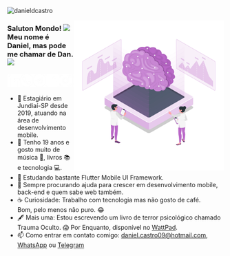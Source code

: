 <p align="left"><img src="https://komarev.com/ghpvc/?username=danieldcastro&color=blueviolet&label=Visualiza%C3%A7%C3%B5es+do+perfil" alt="danieldcastro" /></p> 
  
<img src="https://github.com/danieldcastro/danieldcastro/raw/main/imagens/ilustracao.png" min-width="350px" max-width="350px" width="350px" align="right" alt="/">
  
### Saluton Mondo! <img src="https://github.com/TheDudeThatCode/TheDudeThatCode/blob/master/Assets/Earth.gif" width="24px"></br>Meu nome é Daniel, mas pode me chamar de Dan.  <img src="https://github.com/TheDudeThatCode/TheDudeThatCode/blob/master/Assets/Hi.gif" width="29px">

<a href="https://www.linkedin.com/in/danieldecastromarciano/" target="_blank">
  <img align="left" alt="Linkedin" src="https://github.com/danieldcastro/danieldcastro/raw/main/imagens/linkedin.png" width="30px" />
</a>

<a href="https://api.whatsapp.com/send?phone=5511994763908" target="_blank">
  <img align="left" alt="Whats" src="https://github.com/danieldcastro/danieldcastro/raw/main/imagens/whats.png" width="30px" />
</a>  

<a href="https://t.me/danieldcastro" target="_blank">
  <img align="left" alt="Telegram" src="https://github.com/danieldcastro/danieldcastro/raw/main/imagens/telegram.png" width="30px" />
</a>
                                                                                                                                                                                   <a href="https://www.facebook.com/danieldecastromarciano" target="_blank">
  <img align="left" alt="Facebook" src="https://github.com/danieldcastro/danieldcastro/raw/main/imagens/facebook.png" width="30px" />
</a>

<a href="https://www.instagram.com/d.cmarciano" target="_blank">
  <img align="left" alt="Instagram" src="https://github.com/danieldcastro/danieldcastro/raw/main/imagens/instagram.png" width="30px" />
</a>
                                                                                                                                       
<br><br/>

- 📲 Estagiário em Jundiaí-SP desde 2019, atuando na área de desenvolvimento mobile.
- 👶 Tenho 19 anos e gosto muito de música 🎹, livros 📚 e tecnologia 💻.
- 🌱 Estudando bastante Flutter Mobile UI Framework.
- 🤔 Sempre procurando ajuda para crescer em desenvolvimento mobile, back-end e quem sabe web também.
- ☕ Curiosidade: Trabalho com tecnologia mas não gosto de café.</br>Bom, pelo menos não puro. 😂
- 🖋 Mais uma: Estou escrevendo um livro de terror psicológico chamado Trauma Oculto. 😱 Por Enquanto, disponível no [WattPad](https://www.wattpad.com/story/254980603-trauma-oculto). 
- 📫 Como entrar em contato comigo: [daniel.castro09@hotmail.com](mailto:daniel.castro09@hotmail.com), [WhatsApp](https://api.whatsapp.com/send?phone=5511994763908&text=Tudo%20blz%2C%20Dan?%20Cheguei%20aqui%20pelo%20perfil%20do%20GitHub.) ou [Telegram](https://t.me/danieldcastro)


                                                                                                                                       
